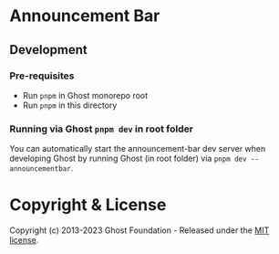 # Announcement Bar

## Development

### Pre-requisites

- Run `pnpm` in Ghost monorepo root
- Run `pnpm` in this directory

### Running via Ghost `pnpm dev` in root folder

You can automatically start the announcement-bar dev server when developing Ghost by running Ghost (in root folder) via `pnpm dev --announcementbar`.

# Copyright & License 

Copyright (c) 2013-2023 Ghost Foundation - Released under the [MIT license](LICENSE).
